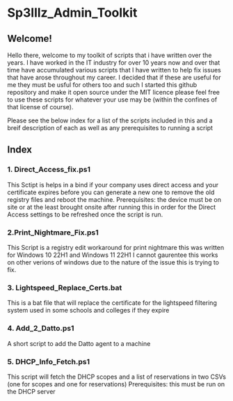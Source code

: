 # Sp3lllz_Admin_Toolkit

## Welcome!
Hello there, welcome to my toolkit of scripts that i have written over the years. I have worked in the IT industry for over 10 years now and over that time have accumulated various scripts that I have written to help fix issues that have arose throughout my career. I decided that if these are useful for me they must be usful for others too and such I started this github repository and make it open source under the MIT licence please feel free to use these scripts for whatever your use may be (within the confines of that license of course).

Please see the below index for a list of the scripts included in this and a breif description of each as well as any prerequisites to running a script 

## Index

### 1. Direct_Access_fix.ps1
This Sctipt is helps in a bind if your company uses direct access and your certificate expires before you can generate a new one to remove the old registry files and reboot the machine. Prerequisites: the device must be on site or at the least brought onsite after running this in order for the Direct Access settings to be refreshed once the script is run. 
### 2.Print_Nightmare_Fix.ps1
This Script is a registry edit workaround for print nightmare this was written for Windows 10 22H1 and Windows 11 22H1 I cannot gaurentee this works on other verions of windows due to the nature of the issue this is trying to fix. 
### 3. Lightspeed_Replace_Certs.bat
This is a bat file that will replace the certificate for the lightspeed filtering system used in some schools and colleges if they expire 
### 4. Add_2_Datto.ps1 
A short script to add the Datto agent to a machine 
### 5. DHCP_Info_Fetch.ps1
This script will fetch the DHCP scopes and a list of reservations in two CSVs (one for scopes and one for reservations) Prerequisites: this must be run on the DHCP server 
